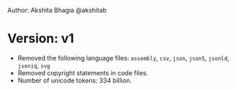 Author: Akshita Bhagia @akshitab

# Version: v1

* Removed the following language files: `assembly`, `csv`, `json`, `json5`, `jsonld`, `jsoniq`, `svg`
* Removed copyright statements in code files.
* Number of unicode tokens: 334 billion.
